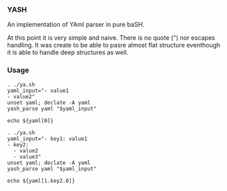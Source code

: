 ### YASH
An implementation of YAml parser in pure baSH.

At this point it is very simple and naive. There is no quote (") nor escapes handling.
It was create to be able to pasre almost flat structure eventhough it is able to handle
deep structures as well.

### Usage

```
. ./ya.sh
yaml_input="- value1
- value2"
unset yaml; declate -A yaml
yash_parse yaml "$yaml_input"

echo ${yaml[0]}
```

```
. ./ya.sh
yaml_input="- key1: value1
- key2:
  - value2
  - value3"
unset yaml; declate -A yaml
yash_parse yaml "$yaml_input"

echo ${yaml[1.key2.0]}
```
